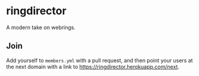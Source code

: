 # ringdirector

A modern take on webrings. 

## Join

Add yourself to `members.yml` with a pull request, and then point your users at the next domain with a link to <https://ringdirector.herokuapp.com/next>.
